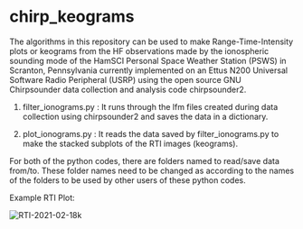 # chirp_keograms

The algorithms in this repository can be used to make Range-Time-Intensity plots or keograms from the HF observations made by the ionospheric sounding mode of the HamSCI Personal Space Weather Station (PSWS) in Scranton, Pennsylvania currently implemented on an Ettus N200 Universal Software Radio Peripheral (USRP) using the open source GNU Chirpsounder data collection and analysis code chirpsounder2. 

1. filter_ionograms.py : It runs through the lfm files created during data collection using chirpsounder2 and saves the data in a dictionary. 

2. plot_ionograms.py : It reads the data saved by filter_ionograms.py to make the stacked subplots of the RTI images (keograms). 

For both of the python codes, there are folders named to read/save data from/to. These folder names need to be changed as according to the names of the folders to be used by other users of these python codes.

Example RTI Plot:

![RTI-2021-02-18k](https://user-images.githubusercontent.com/15792043/131446616-0458d7ac-6893-4502-a50c-f5c1ad10feda.png)
